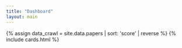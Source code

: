 ```yaml
---
title: "Dashboard"
layout: main
---
```


{% assign data_crawl = site.data.papers | sort: 'score' | reverse %} 
{% include cards.html %}


